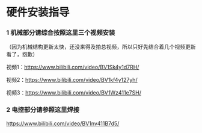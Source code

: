 # 硬件安装指导

### 1 机械部分请综合按照这里三个视频安装

（因为机械结构更新太快，还没来得及拍总视频，所以只好先结合着几个视频更新看了，抱歉）

视频1：https://www.bilibili.com/video/BV1Sk4y1d7RH/

视频2：https://www.bilibili.com/video/BV1kf4y127yh/

视频3：https://www.bilibili.com/video/BV1Wz411e7SH/

### 2 电控部分请参照这里焊接

https://www.bilibili.com/video/BV1nv411B7d5/

